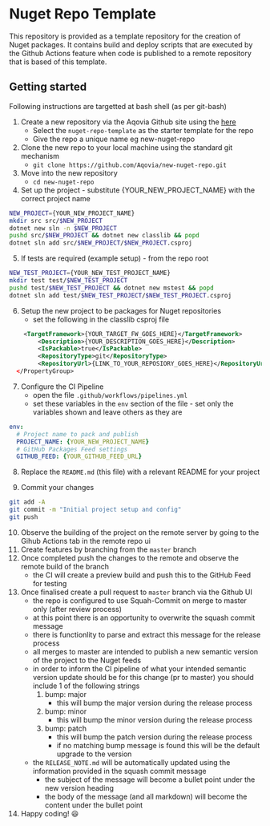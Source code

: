 # Nuget Repo Template

This repository is provided as a template repository for the creation of Nuget packages. It contains build and deploy scripts that are executed by the Github Actions feature when code is published to a remote repository that is based of this template.

## Getting started

Following instructions are targetted at bash shell (as per git-bash)

1. Create a new repository via the Aqovia Github site using the  [here](https://github.com/organizations/Aqovia/repositories/new)
    - Select the `nuget-repo-template` as the starter template for the repo
    - Give the repo a unique name eg new-nuget-repo
2. Clone the new repo to your local machine using the standard git mechanism
    - `git clone https://github.com/Aqovia/new-nuget-repo.git`
3. Move into the new repository
    - `cd new-nuget-repo`
4. Set up the project - substitute {YOUR_NEW_PROJECT_NAME} with the correct project name
```bash
NEW_PROJECT={YOUR_NEW_PROJECT_NAME}
mkdir src src/$NEW_PROJECT
dotnet new sln -n $NEW_PROJECT
pushd src/$NEW_PROJECT && dotnet new classlib && popd
dotnet sln add src/$NEW_PROJECT/$NEW_PROJECT.csproj
```
5. If tests are required (example setup) - from the repo root
```bash
NEW_TEST_PROJECT={YOUR_NEW_TEST_PROJECT_NAME}
mkdir test test/$NEW_TEST_PROJECT
pushd test/$NEW_TEST_PROJECT && dotnet new mstest && popd
dotnet sln add test/$NEW_TEST_PROJECT/$NEW_TEST_PROJECT.csproj
``` 
6. Setup the new project to be packages for Nuget repositories
    - set the following in the classlib csproj file
```xml
    <TargetFramework>{YOUR_TARGET_FW_GOES_HERE}</TargetFramework>
        <Description>{YOUR_DESCRIPTION_GOES_HERE}</Description>
		<IsPackable>true</IsPackable>
		<RepositoryType>git</RepositoryType>
    	<RepositoryUrl>{LINK_TO_YOUR_REPOSIORY_GOES_HERE}</RepositoryUrl>
  </PropertyGroup>
```

7. Configure the CI Pipeline
    - open the file `.github/workflows/pipelines.yml`
    - set these variables in the `env` section of the file - set only the variables shown and leave others as they are
```yaml
env:
  # Project name to pack and publish
  PROJECT_NAME: {YOUR_NEW_PROJECT_NAME}
  # GitHub Packages Feed settings
  GITHUB_FEED: {YOUR_GITHUB_FEED_URL}
```
8. Replace the `README.md` (this file) with a relevant README for your project

9. Commit your changes
```bash
git add -A
git commit -m "Initial project setup and config"
git push
```
10. Observe the building of the project on the remote server by going to the Gihub Actions tab in the remote repo ui
11. Create features by branching from the `master` branch
12. Once completed push the changes to the remote and observe the remote build of the branch
    - the CI will create a preview build and push this to the GitHub Feed for testing
13. Once finalised create a pull request to `master` branch via the Github UI
    - the repo is configured to use Squah-Commit on merge to master only (after review process)
    - at this point there is an opportunity to overwrite the squash commit message
    - there is functionlity to parse and extract this message for the release process
    - all merges to master are intended to publish a new semantic version of the project to the Nuget feeds
    - in order to inform the CI pipeline of what your intended semantic version update should be for this change (pr to master) you should include 1 of the following strings
        1. bump: major
            - this will bump the major version during the release process
        2. bump: minor
            - this will bump the minor version during the release process
        3. bump: patch
            - this will bump the patch version during the release process
            - if no matching bump message is found this will be the default upgrade to the version
    - the `RELEASE_NOTE.md` will be automatically updated using the information provided in the squash commit message
        - the subject of the message will become a bullet point under the new version heading
        - the body of the message (and all markdown) will become the content under the bullet point
14. Happy coding! :smiley:






